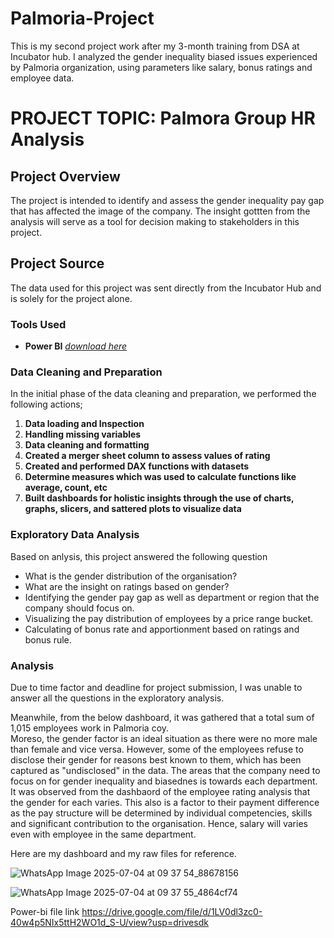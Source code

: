 # Palmoria-Project
This is my second project work after my 3-month training from DSA at Incubator hub. I analyzed the gender inequality biased issues experienced by Palmoria organization, using parameters like salary, bonus ratings and employee data.

# PROJECT TOPIC: Palmora Group HR Analysis

## Project Overview
The project is intended to identify and assess the gender inequality pay gap that has affected the image of the company. The insight gottten from the analysis will serve as a tool for decision making to stakeholders in this project.

## Project Source
The data used for this project was sent directly from the Incubator Hub and is solely for the project alone.

### Tools Used
- **Power BI** *[download here](https://www.microsoft.com/en-us/download/details.aspx?id=58494)*

### Data Cleaning and Preparation
In the initial phase of the data cleaning and preparation, we performed the following actions;
1. **Data loading and Inspection**
2. **Handling missing variables**
3. **Data cleaning and formatting**
4. **Created a merger sheet column to assess values of rating**
5. **Created and performed DAX functions with datasets**
6. **Determine measures which was used to calculate functions like average, count, etc**
7. **Built dashboards for holistic insights through the use of charts, graphs, slicers, and sattered plots to visualize data**

### Exploratory Data Analysis
Based on anlysis, this project answered the following question 
- What is the gender distribution of the organisation?
- What are the insight on ratings based on gender?
- Identifying the gender pay gap as well as department or region that the company should focus on.
- Visualizing the pay distribution of employees by a price range bucket.
- Calculating of bonus rate and apportionment based on ratings and bonus rule.

### Analysis
Due to time factor and deadline for project submission, I was unable to answer all the questions in the exploratory analysis.

Meanwhile, from the below dashboard, it was gathered that a total sum of 1,015 employees work in Palmoria coy.  
Moreso, the gender factor is an ideal situation as there were no more male than female and vice versa. However, some of the employees refuse to disclose their gender for reasons best known to them, which has been captured as "undisclosed" in the data.
The areas that the company need to focus on for gender inequality and biasednes is towards each department. It was observed from the dashbaord of the employee rating analysis that the gender for each varies. This also is a factor to their payment difference as the pay structure will be determined by individual competencies, skills and significant contribution to the organisation. Hence, salary will varies even with employee in the same department.

Here are my dashboard and my raw files for reference.

![WhatsApp Image 2025-07-04 at 09 37 54_88678156](https://github.com/user-attachments/assets/11afdacc-a5a5-4141-b903-cdf24e6a49f7)

![WhatsApp Image 2025-07-04 at 09 37 55_4864cf74](https://github.com/user-attachments/assets/3cda7f64-70d8-45ee-8ecf-85647065b47f)

Power-bi file link
https://drive.google.com/file/d/1LV0dl3zc0-40w4p5NIx5ttH2WO1d_S-U/view?usp=drivesdk




